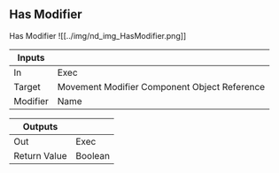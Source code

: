 ## Has Modifier
Has Modifier
![[../img/nd_img_HasModifier.png]]

|Inputs||
|--|--|
| In | Exec |
| Target | Movement Modifier Component Object Reference |
| Modifier | Name |

|Outputs||
|--|--|
| Out | Exec |
| Return Value | Boolean |
